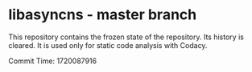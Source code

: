 # libasyncns - master branch

This repository contains the frozen state of the repository.
Its history is cleared. It is used only for static code
analysis with Codacy.

Commit Time: 1720087916